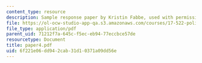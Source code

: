 ```yaml
---
content_type: resource
description: Sample response paper by Kristin Fabbe, used with permission.
file: https://ol-ocw-studio-app-qa.s3.amazonaws.com/courses/17-522-politics-and-religion-fall-2006/6f221e06dd942cab31d10371a09dd56e_paper4.pdf
file_type: application/pdf
parent_uid: 71212f7a-645c-f5ec-eb94-77eccbce57de
resourcetype: Document
title: paper4.pdf
uid: 6f221e06-dd94-2cab-31d1-0371a09dd56e
---
```

